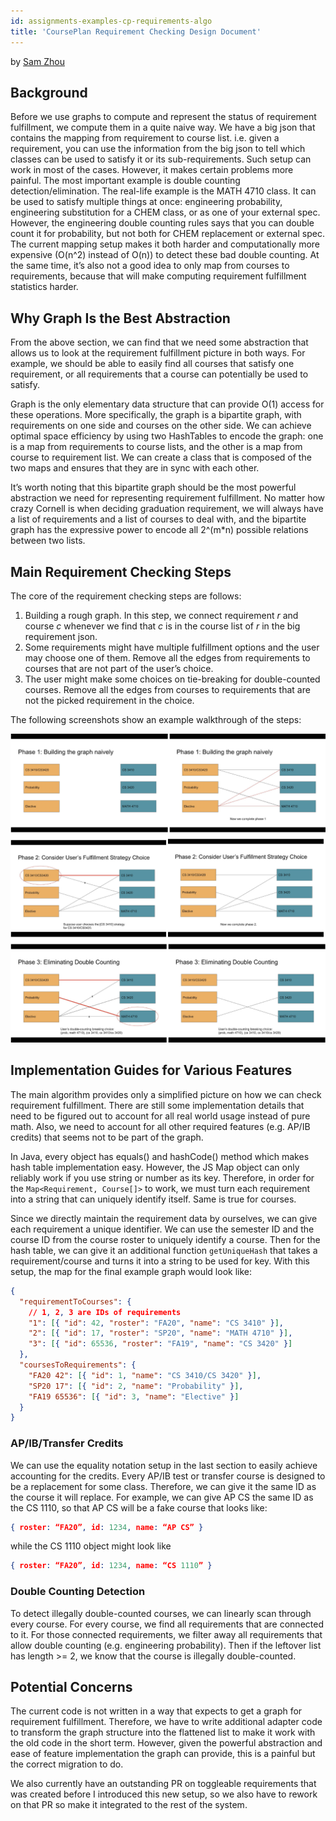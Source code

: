 ```yaml
---
id: assignments-examples-cp-requirements-algo
title: 'CoursePlan Requirement Checking Design Document'
---
```


by [Sam Zhou](https://developersam.com/)

## Background

Before we use graphs to compute and represent the status of requirement fulfillment, we
compute them in a quite naive way. We have a big json that contains the mapping from
requirement to course list. i.e. given a requirement, you can use the information from the big
json to tell which classes can be used to satisfy it or its sub-requirements.
Such setup can work in most of the cases. However, it makes certain problems more painful. The
most important example is double counting detection/elimination. The real-life example is the
MATH 4710 class. It can be used to satisfy multiple things at once: engineering probability,
engineering substitution for a CHEM class, or as one of your external spec. However, the
engineering double counting rules says that you can double count it for probability, but not both
for CHEM replacement or external spec. The current mapping setup makes it both harder and
computationally more expensive (O(n^2) instead of O(n)) to detect these bad double counting.
At the same time, it’s also not a good idea to only map from courses to requirements, because
that will make computing requirement fulfillment statistics harder.

## Why Graph Is the Best Abstraction

From the above section, we can find that we need some abstraction that allows us to look at the
requirement fulfillment picture in both ways. For example, we should be able to easily find all
courses that satisfy one requirement, or all requirements that a course can potentially be used to
satisfy.

Graph is the only elementary data structure that can provide O(1) access for these operations.
More specifically, the graph is a bipartite graph, with requirements on one side and courses on
the other side. We can achieve optimal space efficiency by using two HashTables to encode the
graph: one is a map from requirements to course lists, and the other is a map from course to
requirement list. We can create a class that is composed of the two maps and ensures that they
are in sync with each other.

It’s worth noting that this bipartite graph should be the most powerful abstraction we need for
representing requirement fulfillment. No matter how crazy Cornell is when deciding graduation
requirement, we will always have a list of requirements and a list of courses to deal with, and the
bipartite graph has the expressive power to encode all 2^(m\*n) possible relations between two
lists.

## Main Requirement Checking Steps

The core of the requirement checking steps are follows:

1. Building a rough graph. In this step, we connect requirement _r_ and course _c_ whenever we
   find that _c_ is in the course list of _r_ in the big requirement json.
2. Some requirements might have multiple fulfillment options and the user may choose one
   of them. Remove all the edges from requirements to courses that are not part of the
   user’s choice.
3. The user might make some choices on tie-breaking for double-counted courses. Remove
   all the edges from courses to requirements that are not the picked requirement in the
   choice.

The following screenshots show an example walkthrough of the steps:

![Courseplan Graph](/docs-img/assignments-examples/cp-requirements-algo-graph.png)

## Implementation Guides for Various Features

The main algorithm provides only a simplified picture on how we can check requirement
fulfillment. There are still some implementation details that need to be figured out to account
for all real world usage instead of pure math. Also, we need to account for all other required
features (e.g. AP/IB credits) that seems not to be part of the graph.

In Java, every object has equals() and hashCode() method which makes hash table
implementation easy. However, the JS Map object can only reliably work if you use string or
number as its key. Therefore, in order for the `Map<Requirement, Course[]>` to work, we
must turn each requirement into a string that can uniquely identify itself. Same is true for
courses.

Since we directly maintain the requirement data by ourselves, we can give each requirement a
unique identifier. We can use the semester ID and the course ID from the course roster to
uniquely identify a course. Then for the hash table, we can give it an additional function
`getUniqueHash` that takes a requirement/course and turns it into a string to be used for key.
With this setup, the map for the final example graph would look like:

```json
{
  "requirementToCourses": {
    // 1, 2, 3 are IDs of requirements
    "1": [{ "id": 42, "roster": "FA20", "name": "CS 3410" }],
    "2": [{ "id": 17, "roster": "SP20", "name": "MATH 4710" }],
    "3": [{ "id": 65536, "roster": "FA19", "name": "CS 3420" }]
  },
  "coursesToRequirements": {
    "FA20 42": [{ "id": 1, "name": "CS 3410/CS 3420" }],
    "SP20 17": [{ "id": 2, "name": "Probability" }],
    "FA19 65536": [{ "id": 3, "name": "Elective" }]
  }
}
```

### AP/IB/Transfer Credits

We can use the equality notation setup in the last section to easily achieve accounting for the
credits. Every AP/IB test or transfer course is designed to be a replacement for some class.
Therefore, we can give it the same ID as the course it will replace. For example, we can give AP
CS the same ID as the CS 1110, so that AP CS will be a fake course that looks like:

```json
{ roster: “FA20”, id: 1234, name: “AP CS” }
```

while the CS 1110 object might look like

```json
{ roster: “FA20”, id: 1234, name: “CS 1110” }
```

### Double Counting Detection

To detect illegally double-counted courses, we can linearly scan through every course. For every
course, we find all requirements that are connected to it. For those connected requirements, we
filter away all requirements that allow double counting (e.g. engineering probability). Then if the
leftover list has length >= 2, we know that the course is illegally double-counted.

## Potential Concerns

The current code is not written in a way that expects to get a graph for requirement fulfillment.
Therefore, we have to write additional adapter code to transform the graph structure into the
flattened list to make it work with the old code in the short term. However, given the powerful
abstraction and ease of feature implementation the graph can provide, this is a painful but the
correct migration to do.

We also currently have an outstanding PR on toggleable requirements that was created before I
introduced this new setup, so we also have to rework on that PR so make it integrated to the rest
of the system.
